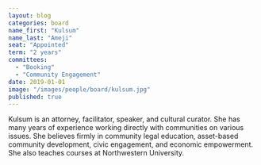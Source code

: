 ```yaml
---
layout: blog
categories: board
name_first: "Kulsum"
name_last: "Ameji"
seat: "Appointed"
term: "2 years"
committees:
  - "Booking"
  - "Community Engagement"
date: 2019-01-01
image: "/images/people/board/kulsum.jpg"
published: true
---
```


Kulsum is an attorney, facilitator, speaker, and cultural curator.  She has many years of experience working directly with communities on various issues. She believes firmly in community legal education, asset-based community development, civic engagement, and economic empowerment. She also teaches courses at Northwestern University. 
